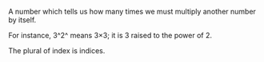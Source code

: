 A number which tells us how many times we must multiply another number
by itself.

For instance, 3^2^ means 3×3; it is 3 raised to the power of 2.

The plural of index is indices.
